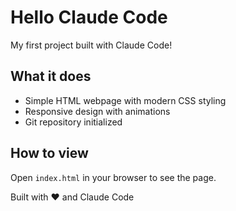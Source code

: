 # Hello Claude Code

My first project built with Claude Code!

## What it does
- Simple HTML webpage with modern CSS styling
- Responsive design with animations
- Git repository initialized

## How to view
Open `index.html` in your browser to see the page.

Built with ❤️ and Claude Code
